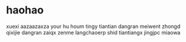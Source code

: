 # haohao
xuexi
aazaazaxza
your hu houm
tingy
tiantian
dangran
meiwent
zhongd
qixijie
dangran
zaiqx
zenme
langchaoerp
shid
tiantiangx
jingjpc
miaowa
